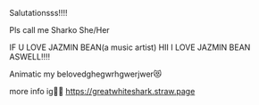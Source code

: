 Salutationsss!!!!

Pls call me Sharko 
She/Her

IF U LOVE JAZMIN BEAN(a music artist) HII I LOVE JAZMIN BEAN ASWELL‼️‼️

Animatic my belovedghegwrhgwerjwer😻


more info ig👹👹
https://greatwhiteshark.straw.page
